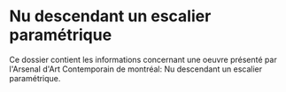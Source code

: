 # Nu descendant un escalier paramétrique
Ce dossier contient les informations concernant une oeuvre présenté par l'Arsenal d'Art Contemporain de montréal: Nu descendant un escalier paramétrique.
